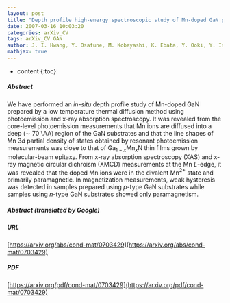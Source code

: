 ```yaml
---
layout: post
title: "Depth profile high-energy spectroscopic study of Mn-doped GaN prepared by thermal diffusion"
date: 2007-03-16 10:03:20
categories: arXiv_CV
tags: arXiv_CV GAN
author: J. I. Hwang, Y. Osafune, M. Kobayashi, K. Ebata, Y. Ooki, Y. Ishida, A. Fujimori, Y. Takeda, T. Okane, Y. Saitoh, K. Kobayashi, A. Tanaka
mathjax: true
---
```


* content
{:toc}

##### Abstract
We have performed an $in$-$situ$ depth profile study of Mn-doped GaN prepared by a low temperature thermal diffusion method using photoemission and x-ray absorption spectroscopy. It was revealed from the core-level photoemission measurements that Mn ions are diffused into a deep ($\sim$ 70 \AA) region of the GaN substrates and that the line shapes of Mn 3$d$ partial density of states obtained by resonant photoemission measurements was close to that of Ga$_{1-x}$Mn$_x$N thin films grown by molecular-beam epitaxy. From x-ray absorption spectroscopy (XAS) and x-ray magnetic circular dichroism (XMCD) measurements at the Mn $L$-edge, it was revealed that the doped Mn ions were in the divalent Mn$^{2+}$ state and primarily paramagnetic. In magnetization measurements, weak hysteresis was detected in samples prepared using $p$-type GaN substrates while samples using $n$-type GaN substrates showed only paramagnetism.

##### Abstract (translated by Google)


##### URL
[https://arxiv.org/abs/cond-mat/0703429](https://arxiv.org/abs/cond-mat/0703429)

##### PDF
[https://arxiv.org/pdf/cond-mat/0703429](https://arxiv.org/pdf/cond-mat/0703429)

